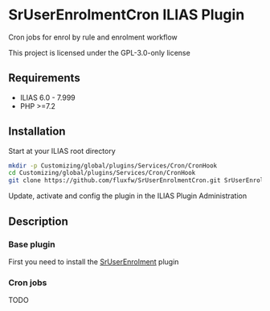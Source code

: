 # SrUserEnrolmentCron ILIAS Plugin

Cron jobs for enrol by rule and enrolment workflow

This project is licensed under the GPL-3.0-only license

## Requirements

* ILIAS 6.0 - 7.999
* PHP >=7.2

## Installation

Start at your ILIAS root directory

```bash
mkdir -p Customizing/global/plugins/Services/Cron/CronHook
cd Customizing/global/plugins/Services/Cron/CronHook
git clone https://github.com/fluxfw/SrUserEnrolmentCron.git SrUserEnrolmentCron
```

Update, activate and config the plugin in the ILIAS Plugin Administration

## Description

### Base plugin

First you need to install the [SrUserEnrolment](https://github.com/fluxfw/SrUserEnrolment) plugin

### Cron jobs

TODO
